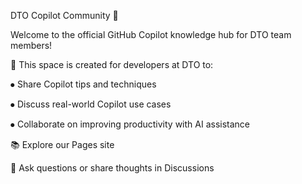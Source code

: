DTO Copilot Community 🚀

Welcome to the official GitHub Copilot knowledge hub for DTO team members!

👥 This space is created for developers at DTO to:

⦁	Share Copilot tips and techniques

⦁	Discuss real-world Copilot use cases

⦁	Collaborate on improving productivity with AI assistance

📚 Explore our Pages site  

💬 Ask questions or share thoughts in Discussions
